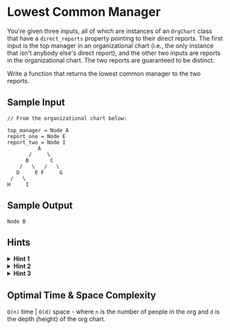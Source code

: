 # Lowest Common Manager

You're given three inputs, all of which are instances of an `OrgChart` class that have a `direct_reports` property pointing to their direct reports. The first input is the top manager in an organizational chart (i.e., the only instance that isn't anybody else's direct report), and the other two inputs are reports in the organizational chart. The two reports are guaranteed to be distinct.

Write a function that returns the lowest common manager to the two reports.

## Sample Input

```plaintext
// From the organizational chart below:

top_manager = Node A
report_one = Node E
report_two = Node I
          A
       /     \
      B       C
    /   \   /   \
   D     E F     G
 /   \
H     I
```

## Sample Output

```plaintext
Node B
```

## Hints

<details>
<summary><b>Hint 1</b></summary>

Given a random subtree in the organizational chart, the manager at the root of that subtree is common to any two reports in the subtree.

</details>

<details>
<summary><b>Hint 2</b></summary>

Knowing Hint #1, the lowest common manager to two reports in an organizational chart is the root of the lowest subtree containing those two reports. Find that lowest subtree to find the lowest common manager.

</details>

<details>
<summary><b>Hint 3</b></summary>

To find the lowest subtree containing both of the input reports, try recursively traversing the organizational chart and keeping track of the number of those reports contained in each subtree as well as the lowest common manager in each subtree. Some subtrees might contain neither of the two reports, some might contain one of them, and others might contain both; the first to contain both should return the lowest common manager for all of the subtrees above it that contain it, including the entire organizational chart.

</details>

## Optimal Time & Space Complexity

`O(n)` time | `O(d)` space - where `n` is the number of people in the org and `d` is the depth (height) of the org chart.
